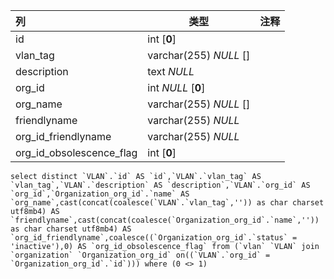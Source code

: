| 列                       | 类型                   | 注释 |
| :----------------------- | ---------------------- | ---- |
| id                       | int [**0**]            |      |
| vlan_tag                 | varchar(255) *NULL* [] |      |
| description              | text *NULL*            |      |
| org_id                   | int *NULL* [**0**]     |      |
| org_name                 | varchar(255) *NULL* [] |      |
| friendlyname             | varchar(255) *NULL*    |      |
| org_id_friendlyname      | varchar(255) *NULL*    |      |
| org_id_obsolescence_flag | int [**0**]            |      |

```
select distinct `VLAN`.`id` AS `id`,`VLAN`.`vlan_tag` AS `vlan_tag`,`VLAN`.`description` AS `description`,`VLAN`.`org_id` AS `org_id`,`Organization_org_id`.`name` AS `org_name`,cast(concat(coalesce(`VLAN`.`vlan_tag`,'')) as char charset utf8mb4) AS `friendlyname`,cast(concat(coalesce(`Organization_org_id`.`name`,'')) as char charset utf8mb4) AS `org_id_friendlyname`,coalesce((`Organization_org_id`.`status` = 'inactive'),0) AS `org_id_obsolescence_flag` from (`vlan` `VLAN` join `organization` `Organization_org_id` on((`VLAN`.`org_id` = `Organization_org_id`.`id`))) where (0 <> 1)
```

